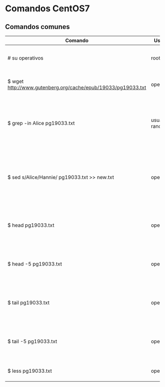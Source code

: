 # Comandos CentOS7

## Comandos comunes

| Comando   | Usuario | Descripción   |
|------|------|------|
| # su operativos | root | Inicie sesión como el usuario operativos |
| $ wget http://www.gutenberg.org/cache/epub/19033/pg19033.txt | operativos | Descargue el archivo especificado en la url |
| $ grep -in Alice pg19033.txt | usuario random | Retorne las lineas del archivo numeradas donde se encuentra la palabra Alice |
| $ sed s/Alice/Hannie/ pg19033.txt >> new.txt | operativos | Reemplaza la palabra Alice con la palabra Hannie y escribir los cambios en un nuevo archivo |
| $ head pg19033.txt | operativos | Imprima en la salida estandar las primeras 10 líneas del archivo |
| $ head -5 pg19033.txt | operativos | Imprime en la salida estandar las primeras 5 líneas del archivo |
| $ tail pg19033.txt | operativos | Imprima en la salida estandar las últimas 10 líneas del archivo |
| $ tail -5 pg19033.txt | operativos | Imprime en la salida estandar las últimas 5 líneas del archivo |
| $ less pg19033.txt | operativos | Imprima una página a la vez |
